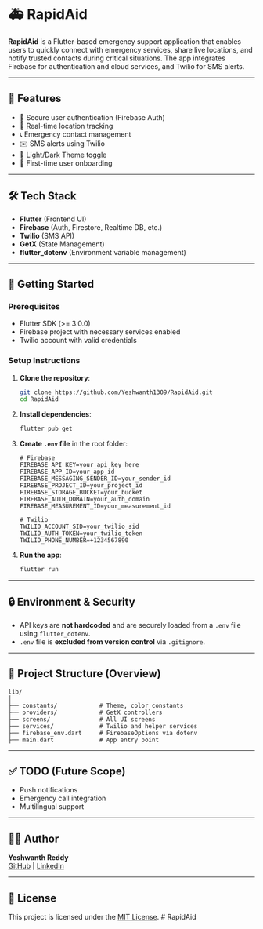
# 🚑 RapidAid

**RapidAid** is a Flutter-based emergency support application that enables users to quickly connect with emergency services, share live locations, and notify trusted contacts during critical situations. The app integrates Firebase for authentication and cloud services, and Twilio for SMS alerts.

---

## 📱 Features

- 🔐 Secure user authentication (Firebase Auth)
- 📍 Real-time location tracking
- 📞 Emergency contact management
- ✉️ SMS alerts using Twilio
- 🌙 Light/Dark Theme toggle
- 🎯 First-time user onboarding

---

## 🛠️ Tech Stack

- **Flutter** (Frontend UI)
- **Firebase** (Auth, Firestore, Realtime DB, etc.)
- **Twilio** (SMS API)
- **GetX** (State Management)
- **flutter_dotenv** (Environment variable management)

---

## 🚀 Getting Started

### Prerequisites

- Flutter SDK (>= 3.0.0)
- Firebase project with necessary services enabled
- Twilio account with valid credentials

### Setup Instructions

1. **Clone the repository**:

   ```bash
   git clone https://github.com/Yeshwanth1309/RapidAid.git
   cd RapidAid
   ```

2. **Install dependencies**:

   ```bash
   flutter pub get
   ```

3. **Create `.env` file** in the root folder:

   ```
   # Firebase
   FIREBASE_API_KEY=your_api_key_here
   FIREBASE_APP_ID=your_app_id
   FIREBASE_MESSAGING_SENDER_ID=your_sender_id
   FIREBASE_PROJECT_ID=your_project_id
   FIREBASE_STORAGE_BUCKET=your_bucket
   FIREBASE_AUTH_DOMAIN=your_auth_domain
   FIREBASE_MEASUREMENT_ID=your_measurement_id

   # Twilio
   TWILIO_ACCOUNT_SID=your_twilio_sid
   TWILIO_AUTH_TOKEN=your_twilio_token
   TWILIO_PHONE_NUMBER=+1234567890
   ```

4. **Run the app**:

   ```bash
   flutter run
   ```

---

## 🔒 Environment & Security

- API keys are **not hardcoded** and are securely loaded from a `.env` file using `flutter_dotenv`.
- `.env` file is **excluded from version control** via `.gitignore`.

---

## 📂 Project Structure (Overview)

```
lib/
│
├── constants/            # Theme, color constants
├── providers/            # GetX controllers
├── screens/              # All UI screens
├── services/             # Twilio and helper services
├── firebase_env.dart     # FirebaseOptions via dotenv
├── main.dart             # App entry point
```

---

## ✅ TODO (Future Scope)

- Push notifications
- Emergency call integration
- Multilingual support

---

## 👨‍💻 Author

**Yeshwanth Reddy**  
[GitHub](https://github.com/Yeshwanth1309) | [LinkedIn](https://www.linkedin.com/in/gootyyeshwanthreddy)

---

## 📄 License

This project is licensed under the [MIT License](LICENSE).
#   R a p i d A i d  
 